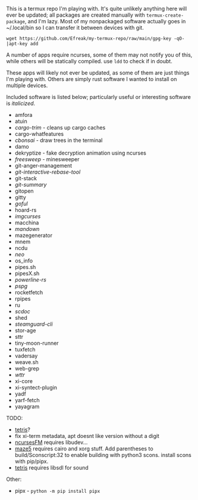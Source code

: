 This is a termux repo I'm playing with. It's quite unlikely anything here will ever be updated; all packages are created manually with `termux-create-package`, and I'm lazy. Most of my nonpackaged software actually goes in ~/.local/bin so I can transfer it between devices with git.

```
wget https://github.com/Efreak/my-termux-repo/raw/main/gpg-key -qO-|apt-key add
```

A number of apps require ncurses, some of them may not notify you of this, while others will be statically compiled. use `ldd` to check if in doubt.

These apps will likely not ever be updated, as some of them are just things I'm playing with. Others are simply rust software I wanted to install on multiple devices.

Included software is listed below; particularly useful or interesting software is *italicized*.

- amfora
- atuin
- *cargo-trim* - cleans up cargo caches
- cargo-whatfeatures
- *cbonsai* - draw trees in the terminal
- damo
- dekryptize - fake decryption animation using ncurses
- *freesweep* - minesweeper
- git-anger-management
- *git-interactive-rebase-tool*
- git-stack
- *git-summary*
- gitopen
- gitty
- *goful*
- hoard-rs
- *imgcurses*
- macchina
- *mandown*
- mazegenerator
- mnem
- ncdu
- *neo*
- os_info
- pipes.sh
- pipesX.sh
- *powerline-rs*
- *pspg*
- rocketfetch
- rpipes
- ru
- *scdoc*
- shed
- *steamguard-cli*
- stor-age
- sttr
- tiny-moon-runner
- tuxfetch
- vadersay
- weave.sh
- web-grep
- *wttr*
- xi-core
- xi-syntect-plugin
- yadf
- yarf-fetch
- yayagram

TODO:

- [tetris](https://github.com/samtay/tetris)?
- fix xi-term metadata, apt doesnt like version without a digit
- [ncursesFM](https://github.com/FedeDP/ncursesFM) requires libudev...
- [maze5](http://www.fiveoclock.de/?page_id=81) requires cairo and xorg stuff. Add parentheses to build/Sconscript:32 to enable building with python3 scons. install scons with pip/pipx.
- [tetris](https://github.com/brenns10/tetris) requires libsdl for sound

Other:

- pipx - `python -m pip install pipx`
